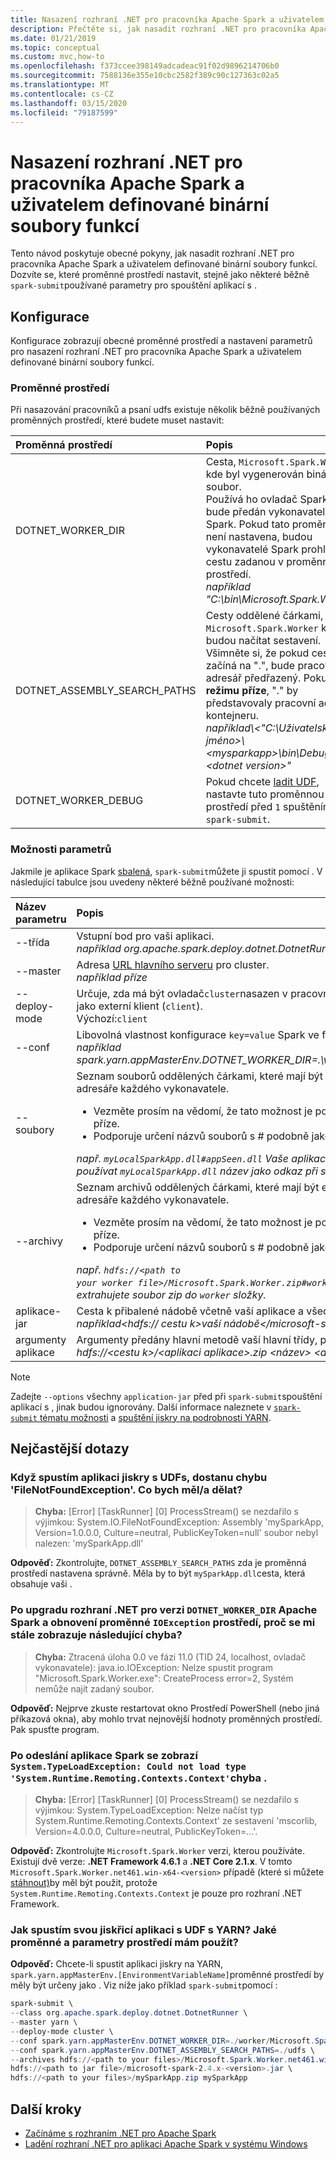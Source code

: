 ```yaml
---
title: Nasazení rozhraní .NET pro pracovníka Apache Spark a uživatelem definované binární soubory funkcí
description: Přečtěte si, jak nasadit rozhraní .NET pro pracovníka Apache Spark a uživatelem definované binární soubory funkcí.
ms.date: 01/21/2019
ms.topic: conceptual
ms.custom: mvc,how-to
ms.openlocfilehash: f373ccee398149adcadeac91f02d9896214706b0
ms.sourcegitcommit: 7588136e355e10cbc2582f389c90c127363c02a5
ms.translationtype: MT
ms.contentlocale: cs-CZ
ms.lasthandoff: 03/15/2020
ms.locfileid: "79187599"
---
```

# <a name="deploy-net-for-apache-spark-worker-and-user-defined-function-binaries"></a>Nasazení rozhraní .NET pro pracovníka Apache Spark a uživatelem definované binární soubory funkcí

Tento návod poskytuje obecné pokyny, jak nasadit rozhraní .NET pro pracovníka Apache Spark a uživatelem definované binární soubory funkcí. Dozvíte se, které proměnné prostředí nastavit, stejně jako některé běžně `spark-submit`používané parametry pro spouštění aplikací s .

## <a name="configurations"></a>Konfigurace
Konfigurace zobrazují obecné proměnné prostředí a nastavení parametrů pro nasazení rozhraní .NET pro pracovníka Apache Spark a uživatelem definované binární soubory funkcí.

### <a name="environment-variables"></a>Proměnné prostředí
Při nasazování pracovníků a psaní udfs existuje několik běžně používaných proměnných prostředí, které budete muset nastavit:

| Proměnná prostředí         | Popis
| :--------------------------- | :----------
| DOTNET_WORKER_DIR            | Cesta, <code>Microsoft.Spark.Worker</code> kde byl vygenerován binární soubor.</br>Používá ho ovladač Spark a bude předán vykonavatelům Spark. Pokud tato proměnná není nastavena, budou vykonavatelé Spark prohledávat cestu zadanou v proměnné <code>PATH</code> prostředí.</br>_například "C:\bin\Microsoft.Spark.Worker"_
| DOTNET_ASSEMBLY_SEARCH_PATHS | Cesty oddělené čárkami, <code>Microsoft.Spark.Worker</code> kde budou načítat sestavení.</br>Všimněte si, že pokud cesta začíná na ".", bude pracovní adresář předřazený. Pokud v **režimu příze**, "." by představovaly pracovní adresář kontejneru.</br>_například\\&lt;"C:\Uživatelské jméno&gt;\\&lt;mysparkapp&gt;\bin\Debug\\&lt;dotnet version&gt;"_
| DOTNET_WORKER_DEBUG          | Pokud chcete <a href="https://github.com/dotnet/spark/blob/master/docs/developer-guide.md#debugging-user-defined-function-udf">ladit UDF</a>, nastavte tuto proměnnou prostředí před <code>1</code> spuštěním <code>spark-submit</code>.

### <a name="parameter-options"></a>Možnosti parametrů
Jakmile je aplikace Spark [sbalená](https://spark.apache.org/docs/latest/submitting-applications.html#bundling-your-applications-dependencies), `spark-submit`můžete ji spustit pomocí . V následující tabulce jsou uvedeny některé běžně používané možnosti:

| Název parametru        | Popis
| :---------------------| :----------
| --třída               | Vstupní bod pro vaši aplikaci.</br>_například org.apache.spark.deploy.dotnet.DotnetRunner_
| --master              | Adresa <a href="https://spark.apache.org/docs/latest/submitting-applications.html#master-urls">URL hlavního serveru</a> pro cluster.</br>_například příze_
| --deploy-mode         | Určuje, zda má být ovladač<code>cluster</code>nasazen v pracovních uzlech ( ) nebo místně jako externí klient (<code>client</code>).</br>Výchozí:<code>client</code>
| --conf                | Libovolná vlastnost konfigurace <code>key=value</code> Spark ve formátu.</br>_například spark.yarn.appMasterEnv.DOTNET_WORKER_DIR=.\worker\Microsoft.Spark.Worker_
| --soubory               | Seznam souborů oddělených čárkami, které mají být umístěny do pracovního adresáře každého vykonavatele.<br/><ul><li>Vezměte prosím na vědomí, že tato možnost je použitelná pouze pro režim příze.</li><li>Podporuje určení názvů souborů s # podobně jako Hadoop.</br></ul>_např. <code>myLocalSparkApp.dll#appSeen.dll</code> Vaše aplikace by měla <code>appSeen.dll</code> používat <code>myLocalSparkApp.dll</code> název jako odkaz při spuštění na YARN._</li>
| --archivy          | Seznam archivů oddělených čárkami, které mají být extrahovány do pracovního adresáře každého vykonavatele.</br><ul><li>Vezměte prosím na vědomí, že tato možnost je použitelná pouze pro režim příze.</li><li>Podporuje určení názvů souborů s # podobně jako Hadoop.</br></ul>_např. <code>hdfs://&lt;path to your worker file&gt;/Microsoft.Spark.Worker.zip#worker</code> Tím zkopírujete a extrahujete soubor zip do <code>worker</code> složky._</li>
| aplikace-jar       | Cesta k přibalené nádobě včetně vaší aplikace a všech závislostí.</br>_například&lt;hdfs:// cestu k&gt;vaší nádobě&lt;/microsoft-spark- version&gt;.jar_
| argumenty aplikace | Argumenty předány hlavní metodě vaší hlavní třídy, pokud existuje.</br>_hdfs://&lt;cestu k&gt;/&lt;aplikaci aplikace&gt;.zip &lt;název&gt; &lt;aplikace args&gt;_

> [!NOTE]
> Zadejte `--options` všechny `application-jar` před při `spark-submit`spouštění aplikací s , jinak budou ignorovány. Další informace naleznete v [ `spark-submit` tématu možnosti](https://spark.apache.org/docs/latest/submitting-applications.html) a [spuštění jiskry na podrobnosti YARN](https://spark.apache.org/docs/latest/running-on-yarn.html).

## <a name="frequently-asked-questions"></a>Nejčastější dotazy
### <a name="when-i-run-a-spark-app-with-udfs-i-get-a-filenotfoundexception-error-what-should-i-do"></a>Když spustím aplikaci jiskry s UDFs, dostanu chybu 'FileNotFoundException'. Co bych měl/a dělat?
> **Chyba:** [Error] [TaskRunner] [0] ProcessStream() se nezdařilo s výjimkou: System.IO.FileNotFoundException: Assembly 'mySparkApp, Version=1.0.0.0, Culture=neutral, PublicKeyToken=null' soubor nebyl nalezen: 'mySparkApp.dll'

**Odpověď:** Zkontrolujte, `DOTNET_ASSEMBLY_SEARCH_PATHS` zda je proměnná prostředí nastavena správně. Měla by to být `mySparkApp.dll`cesta, která obsahuje vaši .

### <a name="after-i-upgraded-my-net-for-apache-spark-version-and-reset-the-dotnet_worker_dir-environment-variable-why-do-i-still-get-the-following-ioexception-error"></a>Po upgradu rozhraní .NET pro verzi `DOTNET_WORKER_DIR` Apache Spark a obnovení proměnné `IOException` prostředí, proč se mi stále zobrazuje následující chyba?
> **Chyba:** Ztracená úloha 0.0 ve fázi 11.0 (TID 24, localhost, ovladač vykonavatele): java.io.IOException: Nelze spustit program "Microsoft.Spark.Worker.exe": CreateProcess error=2, Systém nemůže najít zadaný soubor.

**Odpověď:** Nejprve zkuste restartovat okno Prostředí PowerShell (nebo jiná příkazová okna), aby mohlo trvat nejnovější hodnoty proměnných prostředí. Pak spusťte program.

### <a name="after-submitting-my-spark-application-i-get-the-error-systemtypeloadexception-could-not-load-type-systemruntimeremotingcontextscontext"></a>Po odeslání aplikace Spark se zobrazí `System.TypeLoadException: Could not load type 'System.Runtime.Remoting.Contexts.Context'`chyba .
> **Chyba:** [Error] [TaskRunner] [0] ProcessStream() se nezdařilo s výjimkou: System.TypeLoadException: Nelze načíst typ System.Runtime.Remoting.Contexts.Context' ze sestavení 'mscorlib, Version=4.0.0.0, Culture=neutral, PublicKeyToken=...'.

**Odpověď:** Zkontrolujte `Microsoft.Spark.Worker` verzi, kterou používáte. Existují dvě verze: **.NET Framework 4.6.1** a **.NET Core 2.1.x**. V tomto `Microsoft.Spark.Worker.net461.win-x64-<version>` případě (které si můžete [stáhnout)](https://github.com/dotnet/spark/releases)by měl být použit, protože `System.Runtime.Remoting.Contexts.Context` je pouze pro rozhraní .NET Framework.

### <a name="how-do-i-run-my-spark-application-with-udfs-on-yarn-which-environment-variables-and-parameters-should-i-use"></a>Jak spustím svou jiskřicí aplikaci s UDF s YARN? Jaké proměnné a parametry prostředí mám použít?

**Odpověď:** Chcete-li spustit aplikaci jiskry na YARN, `spark.yarn.appMasterEnv.[EnvironmentVariableName]`proměnné prostředí by měly být určeny jako . Viz níže jako příklad `spark-submit`pomocí :

```powershell
spark-submit \
--class org.apache.spark.deploy.dotnet.DotnetRunner \
--master yarn \
--deploy-mode cluster \
--conf spark.yarn.appMasterEnv.DOTNET_WORKER_DIR=./worker/Microsoft.Spark.Worker-<version> \
--conf spark.yarn.appMasterEnv.DOTNET_ASSEMBLY_SEARCH_PATHS=./udfs \
--archives hdfs://<path to your files>/Microsoft.Spark.Worker.net461.win-x64-<version>.zip#worker,hdfs://<path to your files>/mySparkApp.zip#udfs \
hdfs://<path to jar file>/microsoft-spark-2.4.x-<version>.jar \
hdfs://<path to your files>/mySparkApp.zip mySparkApp
```

## <a name="next-steps"></a>Další kroky

* [Začínáme s rozhraním .NET pro Apache Spark](../tutorials/get-started.md)
* [Ladění rozhraní .NET pro aplikaci Apache Spark v systému Windows](../how-to-guides/debug.md)

